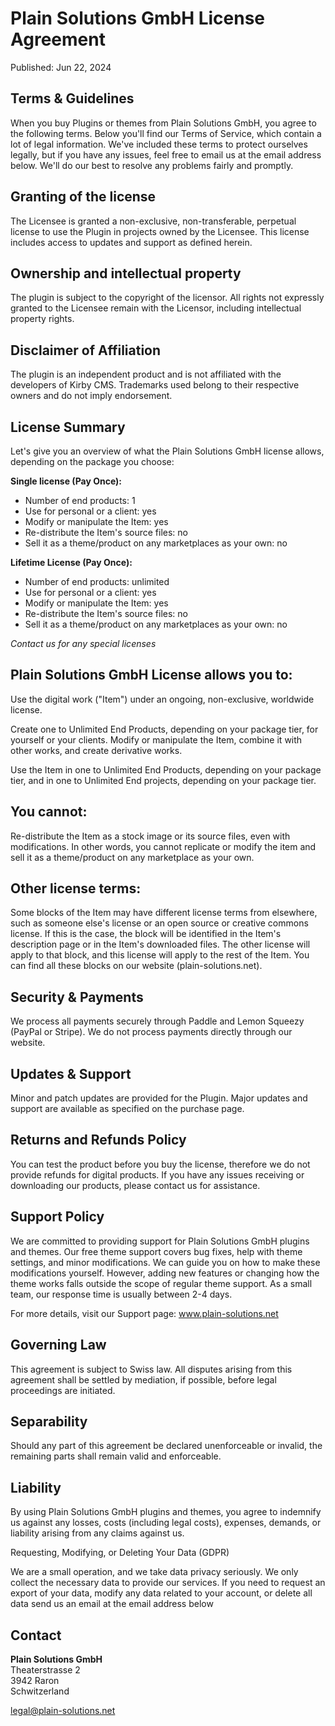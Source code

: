 # Plain Solutions GmbH License Agreement

Published: Jun 22, 2024

## Terms & Guidelines

When you buy Plugins or themes from Plain Solutions GmbH, you agree to the following terms. Below you'll find our Terms of Service, which contain a lot of legal information. We've included these terms to protect ourselves legally, but if you have any issues, feel free to email us at the email address below. We'll do our best to resolve any problems fairly and promptly.

## Granting of the license
The Licensee is granted a non-exclusive, non-transferable, perpetual license to use the Plugin in projects owned by the Licensee. This license includes access to updates and support as defined herein.

## Ownership and intellectual property
The plugin is subject to the copyright of the licensor. All rights not expressly granted to the Licensee remain with the Licensor, including intellectual property rights.

## Disclaimer of Affiliation
The plugin is an independent product and is not affiliated with the developers of Kirby CMS. Trademarks used belong to their respective owners and do not imply endorsement.

## License Summary

Let's give you an overview of what the Plain Solutions GmbH license allows, depending on the package you choose:

**Single license (Pay Once):**
- Number of end products: 1
- Use for personal or a client: yes
- Modify or manipulate the Item: yes
- Re-distribute the Item's source files: no
- Sell it as a theme/product on any marketplaces as your own: no

**Lifetime License (Pay Once):**
- Number of end products: unlimited
- Use for personal or a client: yes
- Modify or manipulate the Item: yes
- Re-distribute the Item's source files: no
- Sell it as a theme/product on any marketplaces as your own: no

_Contact us for any special licenses_

## Plain Solutions GmbH License allows you to:

Use the digital work ("Item") under an ongoing, non-exclusive, worldwide license.

Create one to Unlimited End Products, depending on your package tier, for yourself or your clients. Modify or manipulate the Item, combine it with other works, and create derivative works.

Use the Item in one to Unlimited End Products, depending on your package tier, and in one to Unlimited End projects, depending on your package tier.

## You cannot:

Re-distribute the Item as a stock image or its source files, even with modifications. In other words, you cannot replicate or modify the item and sell it as a theme/product on any marketplace as your own.

## Other license terms:

Some blocks of the Item may have different license terms from elsewhere, such as someone else's license or an open source or creative commons license. If this is the case, the block will be identified in the Item's description page or in the Item's downloaded files. The other license will apply to that block, and this license will apply to the rest of the Item. You can find all these blocks on our website (plain-solutions.net).

## Security & Payments

We process all payments securely through Paddle and Lemon Squeezy (PayPal or Stripe). We do not process payments directly through our website.

## Updates & Support

Minor and patch updates are provided for the Plugin. Major updates and support are available as specified on the purchase page.


## Returns and Refunds Policy

You can test the product before you buy the license, therefore we do not provide refunds for digital products. If you have any issues receiving or downloading our products, please contact us for assistance.

## Support Policy

We are committed to providing support for Plain Solutions GmbH plugins and themes. Our free theme support covers bug fixes, help with theme settings, and minor modifications. We can guide you on how to make these modifications yourself. However, adding new features or changing how the theme works falls outside the scope of regular theme support.
As a small team, our response time is usually between 2-4 days.

For more details, visit our Support page: www.plain-solutions.net

## Governing Law

This agreement is subject to Swiss law. All disputes arising from this agreement shall be settled by mediation, if possible, before legal proceedings are initiated.

## Separability

Should any part of this agreement be declared unenforceable or invalid, the remaining parts shall remain valid and enforceable.

## Liability

By using Plain Solutions GmbH plugins and themes, you agree to indemnify us against any losses, costs (including legal costs), expenses, demands, or liability arising from any claims against us.

Requesting, Modifying, or Deleting Your Data (GDPR)

We are a small operation, and we take data privacy seriously. We only collect the necessary data to provide our services. If you need to request an export of your data, modify any data related to your account, or delete all data send us an email at the email address below

## Contact

**Plain Solutions GmbH**<br/> Theaterstrasse 2<br/>3942 Raron<br/>Schwitzerland

[legal@plain-solutions.net](mailto:legal@plain-solutions.net)